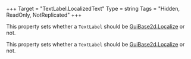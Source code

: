 +++
Target = "TextLabel.LocalizedText"
Type = string
Tags = "Hidden, ReadOnly, NotReplicated"
+++

This property sets whether a `TextLabel` should be [GuiBase2d.Localize](https://developer.roblox.com/api-reference/property/GuiBase2d/Localize) or not.	This property sets whether a `TextLabel` should be [GuiBase2d.Localize](https://developer.roblox.com/api-reference/property/GuiBase2d/Localize) or not.